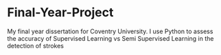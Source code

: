 # Final-Year-Project
My final year dissertation for Coventry University. I use Python to assess the accuracy of Supervised Learning vs Semi Supervised Learning in the detection of strokes

